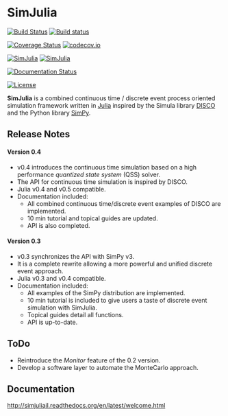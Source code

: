 SimJulia
========

[![Build Status](https://travis-ci.org/BenLauwens/SimJulia.jl.svg?branch=continuous)](https://travis-ci.org/BenLauwens/SimJulia.jl)
[![Build status](https://ci.appveyor.com/api/projects/status/djuiegytv44pr54c?svg=true)](https://ci.appveyor.com/project/BenLauwens/simjulia-jl)

[![Coverage Status](https://coveralls.io/repos/BenLauwens/SimJulia.jl/badge.svg?branch=continuous&service=github)](https://coveralls.io/github/BenLauwens/SimJulia.jl?branch=continuous)
[![codecov.io](http://codecov.io/github/BenLauwens/SimJulia.jl/coverage.svg?branch=continuous)](http://codecov.io/github/BenLauwens/SimJulia.jl?branch=continuous)

[![SimJulia](http://pkg.julialang.org/badges/SimJulia_0.4.svg)](http://pkg.julialang.org/?pkg=SimJulia&ver=0.4)
[![SimJulia](http://pkg.julialang.org/badges/SimJulia_0.5.svg)](http://pkg.julialang.org/?pkg=SimJulia&ver=0.5)

[![Documentation Status](https://readthedocs.org/projects/simjuliajl/badge/?version=latest)](https://readthedocs.org/projects/simjuliajl/?badge=latest)

[![License](http://img.shields.io/badge/license-MIT-brightgreen.svg?style=flat)](LICENSE.md)

**SimJulia** is a combined continuous time / discrete event process oriented simulation framework written in [Julia](http://julialang.org/) inspired by the Simula library [DISCO](w.akira.ruc.dk/~keld/research/DISCO/) and the Python library [SimPy](http://simpy.sourceforge.net/).

Release Notes
-------------

#### Version 0.4

* v0.4 introduces the continuous time simulation based on a high performance *quantized state system* (QSS) solver.
* The API for continuous time simulation is inspired by DISCO.
* Julia v0.4 and v0.5 compatible.
* Documentation included:
  * All combined continuous time/discrete event examples of DISCO are implemented.
  * 10 min tutorial and topical guides are updated.
  * API is also completed.

#### Version 0.3

* v0.3 synchronizes the API with SimPy v3.
* It is a complete rewrite allowing a more powerful and unified discrete event approach.
* Julia v0.3 and v0.4 compatible.
* Documentation included:
  * All examples of the SimPy distribution are implemented.
  * 10 min tutorial is included to give users a taste of discrete event simulation with SimJulia.
  * Topical guides detail all functions.
  * API is up-to-date.

ToDo
----

* Reintroduce the *Monitor* feature of the 0.2 version.
* Develop a software layer to automate the MonteCarlo approach.

Documentation
-------------

<http://simjuliajl.readthedocs.org/en/latest/welcome.html>
